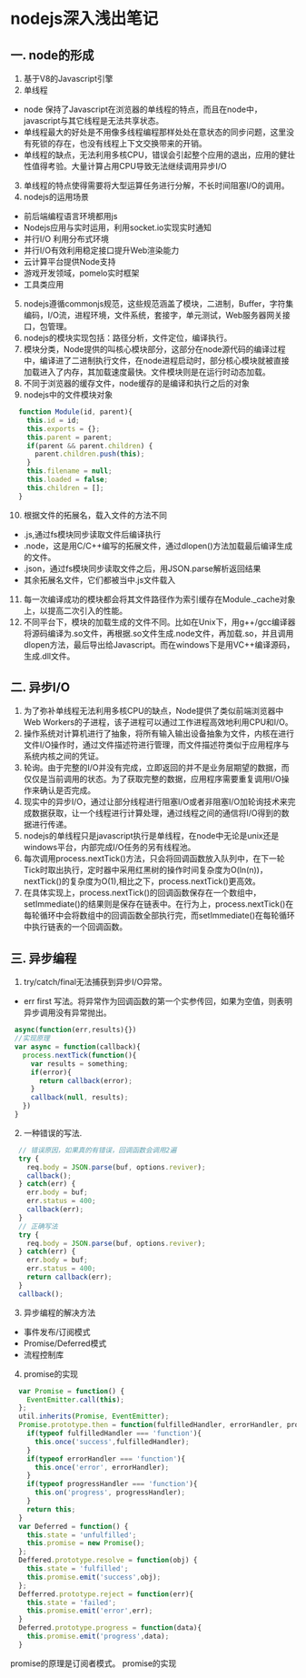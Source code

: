 # nodejs深入浅出笔记
## 一. node的形成
1. 基于V8的Javascript引擎
2. 单线程
 - node 保持了Javascript在浏览器的单线程的特点，而且在node中，javascript与其它线程是无法共享状态。
 - 单线程最大的好处是不用像多线程编程那样处处在意状态的同步问题，这里没有死锁的存在，也没有线程上下文交换带来的开销。
 - 单线程的缺点，无法利用多核CPU，错误会引起整个应用的退出，应用的健壮性值得考验。大量计算占用CPU导致无法继续调用异步I/O
3. 单线程的特点使得需要将大型运算任务进行分解，不长时间阻塞I/O的调用。
4. nodejs的运用场景
  - 前后端编程语言环境都用js
  - Nodejs应用与实时运用，利用socket.io实现实时通知
  - 并行I/O 利用分布式环境
  - 并行I/O有效利用稳定接口提升Web渲染能力
  - 云计算平台提供Node支持
  - 游戏开发领域，pomelo实时框架
  - 工具类应用
5. nodejs遵循commonjs规范，这些规范涵盖了模块，二进制，Buffer，字符集编码，I/O流，进程环境，文件系统，套接字，单元测试，Web服务器网关接口，包管理。
6. nodejs的模块实现包括：路径分析，文件定位，编译执行。
7. 模块分类，Node提供的叫核心模块部分，这部分在node源代码的编译过程中，编译进了二进制执行文件，在node进程启动时，部分核心模块就被直接加载进入了内存，其加载速度最快。文件模块则是在运行时动态加载。
8. 不同于浏览器的缓存文件，node缓存的是编译和执行之后的对象
9. nodejs中的文件模块对象
```js
  function Module(id, parent){
    this.id = id;
    this.exports = {};
    this.parent = parent;
    if(parent && parent.children) {
      parent.children.push(this);
    }
    this.filename = null;
    this.loaded = false;
    this.children = [];
  }
```
10. 根据文件的拓展名，载入文件的方法不同
  - .js,通过fs模块同步读取文件后编译执行
  - .node，这是用C/C++编写的拓展文件，通过dlopen()方法加载最后编译生成的文件。
  - .json，通过fs模块同步读取文件之后，用JSON.parse解析返回结果
  - 其余拓展名文件，它们都被当中.js文件载入
11. 每一次编译成功的模块都会将其文件路径作为索引缓存在Module._cache对象上，以提高二次引入的性能。
12. 不同平台下，模块的加载生成的文件不同。比如在Unix下，用g++/gcc编译器将源码编译为.so文件，再根据.so文件生成.node文件，再加载.so，并且调用dlopen方法，最后导出给Javascript。而在windows下是用VC++编译源码，生成.dll文件。

## 二. 异步I/O
1. 为了弥补单线程无法利用多核CPU的缺点，Node提供了类似前端浏览器中Web Workers的子进程，该子进程可以通过工作进程高效地利用CPU和I/O。
2. 操作系统对计算机进行了抽象，将所有输入输出设备抽象为文件，内核在进行文件I/O操作时，通过文件描述符进行管理，而文件描述符类似于应用程序与系统内核之间的凭证。
3. 轮询。由于完整的I/O并没有完成，立即返回的并不是业务层期望的数据，而仅仅是当前调用的状态。为了获取完整的数据，应用程序需要重复调用I/O操作来确认是否完成。
4. 现实中的异步I/O，通过让部分线程进行阻塞I/O或者非阻塞I/O加轮询技术来完成数据获取，让一个线程进行计算处理，通过线程之间的通信将I/O得到的数据进行传递。
5. nodejs的单线程只是javascript执行是单线程，在node中无论是unix还是windows平台，内部完成I/O任务的另有线程池。
6. 每次调用process.nextTick()方法，只会将回调函数放入队列中，在下一轮Tick时取出执行，定时器中采用红黑树的操作时间复杂度为O(ln(n))，nextTick()的复杂度为O(1),相比之下，process.nextTick()更高效。
7. 在具体实现上，process.nextTick()的回调函数保存在一个数组中，setImmediate()的结果则是保存在链表中。在行为上，process.nextTick()在每轮循环中会将数组中的回调函数全部执行完，而setImmediate()在每轮循环中执行链表的一个回调函数。
## 三. 异步编程
1. try/catch/final无法捕获到异步I/O异常。
 - err first 写法。将异常作为回调函数的第一个实参传回，如果为空值，则表明异步调用没有异常抛出。
 ```js
  async(function(err,results){})
  //实现原理
  var async = function(callback){
    process.nextTick(function(){
      var results = something;
      if(error){
        return callback(error);
      }
      callback(null, results);
    })
  }
 ```
2. 一种错误的写法.
```js
  // 错误原因，如果真的有错误，回调函数会调用2遍
  try {
    req.body = JSON.parse(buf, options.reviver);
    callback();
  } catch(err) {
    err.body = buf;
    err.status = 400;
    callback(err);
  }
  // 正确写法
  try {
    req.body = JSON.parse(buf, options.reviver);
  } catch(err) {
    err.body = buf;
    err.status = 400;
    return callback(err);
  }
  callback();
```
3. 异步编程的解决方法
  - 事件发布/订阅模式
  - Promise/Deferred模式
  - 流程控制库
4. promise的实现
```js
  var Promise = function() {
    EventEmitter.call(this);
  };
  util.inherits(Promise, EventEmitter);
  Promise.prototype.then = function(fulfilledHandler, errorHandler, progressHandler) {
    if(typeof fulfilledHandler === 'function'){
      this.once('success',fulfilledHandler);
    }
    if(typeof errorHandler === 'function'){
      this.once('error', errorHandler);
    }
    if(typeof progressHandler === 'function'){
      this.on('progress', progressHandler);
    }
    return this;
  }
  var Deferred = function() {
    this.state = 'unfulfilled';
    this.promise = new Promise();
  };
  Deffered.prototype.resolve = function(obj) {
    this.state = 'fulfilled';
    this.promise.emit('success',obj);
  };
  Defferred.prototype.reject = function(err){
    this.state = 'failed';
    this.promise.emit('error',err);
  }
  Deferred.prototype.progress = function(data){
    this.promise.emit('progress',data);
  }
```
promise的原理是订阅者模式。
promise的实现
```js
```